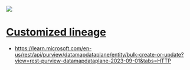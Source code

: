 ![](https://learn.microsoft.com/en-us/purview/media/how-to-custom-lineage-api/lineage-larger.png)
# [Customized lineage](https://learn.microsoft.com/en-us/purview/legacy/how-to-purview-custom-lineage-api-user-guide)

- https://learn.microsoft.com/en-us/rest/api/purview/datamapdataplane/entity/bulk-create-or-update?view=rest-purview-datamapdataplane-2023-09-01&tabs=HTTP
